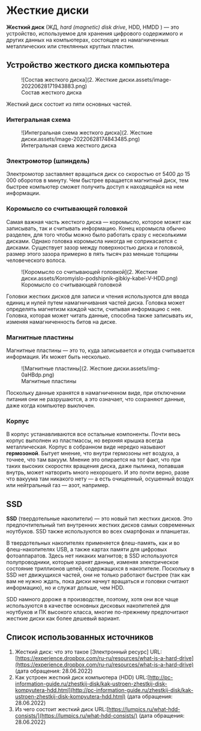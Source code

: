 # Жесткие диски

**Жесткий диск** (ЖД, *hard (magnetic) disk drive*, HDD, HMDD ) — это устройство, используемое для хранения цифрового содержимого и других данных на компьютерах, состоящее из намагниченных металлических или стеклянных круглых пластин.

## Устройство жесткого диска компьютера

<figure markdown>
  ![Состав жесткого диска](2. Жесткие диски.assets/image-20220628171943883.png)
  <figcaption>Состав жесткого диска</figcaption>
</figure>


Жесткий диск состоит из пяти основных частей. 

### Интегральная схема

<figure markdown>
  ![Интегральная схема жесткого диска](2. Жесткие диски.assets/image-20220628174843485.png)
  <figcaption>Интегральная схема жесткого диска</figcaption>
</figure>


### Электромотор (шпиндель)

Электромотор заставляет вращаться диск со скоростью от 5400 до 15 000 оборотов в минуту. Чем быстрее вращается магнитный диск, тем быстрее компьютер сможет получить доступ к находящейся на нем информации.

### Коромысло со считывающей головкой

Самая важная часть жесткого диска — коромысло, которое может как записывать, так и считывать информацию. Конец коромысла обычно разделен, для того чтобы можно было работать сразу с несколькими дисками. Однако головка коромысла никогда не соприкасается с дисками. Существует зазор между поверхностью диска и головкой, размер этого зазора примерно в пять тысяч раз меньше толщины человеческого волоса.

<figure markdown>
  ![Коромысло со считывающей головкой](2. Жесткие диски.assets/Koromyislo-podshipnik-gibkiy-kabel-V-HDD.png)
  <figcaption>Коромысло со считывающей головкой</figcaption>
</figure>


Головки жестких дисков для записи и чтения используются для ввода единиц и нулей путем намагничивания частей диска. Головка может определять магнетизм каждой части, считывая информацию с нее. Головка, которая может читать данные, способна также записывать их, изменяя намагниченность битов на диске.

### Магнитные пластины

Магнитные пластины — это то, куда записывается и откуда считывается информация. Их может быть несколько.

<figure markdown>
  ![Магнитные пластины](2. Жесткие диски.assets/img-0aHBdp.png)
  <figcaption>Магнитные пластины</figcaption>
</figure>


Поскольку данные хранятся в намагниченном виде, при отключении питания они не разрушаются, а это означает, что сохраняют данные, даже когда компьютер выключен.

### Корпус

В корпус устанавливаются все остальные компоненты. Почти весь корпус выполнен из пластмассы, но верхняя крышка всегда металлическая. Корпус в собранном виде нередко называют **гермозоной**. Бытует мнение, что внутри гермозоны нет воздуха, а точнее, что там вакуум. Мнение это опирается на тот факт, что при таких высоких скоростях вращения диска, даже пылинка, попавшая внутрь, может натворить много нехорошего. И это почти верно, разве что вакуума там никакого нету — а есть очищенный, осушенный воздух или нейтральный газ — азот, например.

## SSD

**SSD** (твердотельные накопители) — это новый тип жестких дисков. Это предпочтительный тип внутренних жестких дисков самых современных ноутбуков. SSD также используются во всех смартфонах и планшетах.

В твердотельных накопителях применяется флеш-память, как и во флеш-накопителях USB, а также картах памяти для цифровых фотоаппаратов. Здесь нет никаких магнитов; в SSD используются полупроводники, которые хранят данные, изменяя электрическое состояние триллионов цепей, содержащихся в накопителе. Поскольку в SSD нет движущихся частей, они не только работают быстрее (так как вам не нужно ждать, пока диски начнут вращаться и головки считают информацию), но и служат дольше, чем HDD.

SDD намного дороже в производстве, поэтому, хотя они все чаще используются в качестве основных дисковых накопителей для ноутбуков и ПК высокого класса, многие по-прежнему предпочитают жесткие диски как более дешевый вариант.

## Список использованных источников

1. Жесткий диск: что это такое [Электронный ресурс] URL:[https://experience.dropbox.com/ru-ru/resources/what-is-a-hard-drive](https://experience.dropbox.com/ru-ru/resources/what-is-a-hard-drive) (дата обращения: 28.06.2022)
1. Как устроен жесткий диск компьютера (HDD) URL:[http://pc-information-guide.ru/zhestkij-disk/kak-ustroen-zhestkij-disk-kompyutera-hdd.html](http://pc-information-guide.ru/zhestkij-disk/kak-ustroen-zhestkij-disk-kompyutera-hdd.html) (дата обращения: 28.06.2022)
1. Из чего состоит жесткий диск URL:[https://lumpics.ru/what-hdd-consists/](https://lumpics.ru/what-hdd-consists/) (дата обращения: 28.06.2022)






